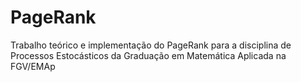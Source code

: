 # PageRank
Trabalho teórico e implementação do PageRank para a disciplina de Processos Estocásticos da Graduação em Matemática Aplicada na FGV/EMAp
